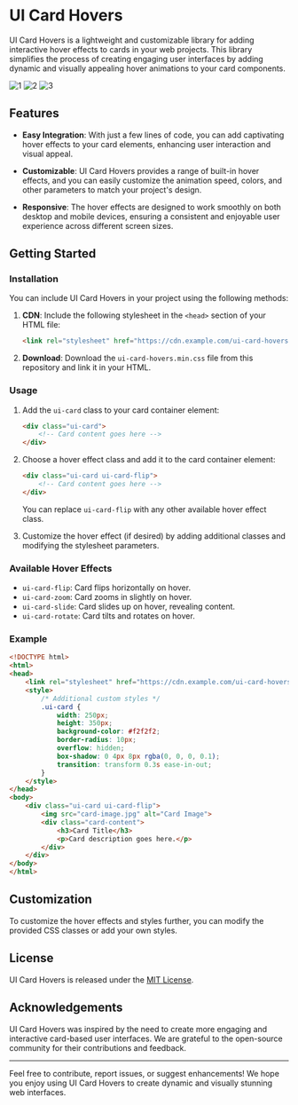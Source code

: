 # UI Card Hovers

UI Card Hovers is a lightweight and customizable library for adding interactive hover effects to cards in your web projects. This library simplifies the process of creating engaging user interfaces by adding dynamic and visually appealing hover animations to your card components.

![1](https://github.com/abdul-1432/UI_Card_Hover/assets/124916666/43e2f778-a358-4697-a204-aae6f7937f43)
![2](https://github.com/abdul-1432/UI_Card_Hover/assets/124916666/7b8e6d93-e05f-4455-8f0f-6ab5cab584e0)
![3](https://github.com/abdul-1432/UI_Card_Hover/assets/124916666/728b9f02-7e87-44dd-b031-e016bc343288)

## Features

- **Easy Integration**: With just a few lines of code, you can add captivating hover effects to your card elements, enhancing user interaction and visual appeal.

- **Customizable**: UI Card Hovers provides a range of built-in hover effects, and you can easily customize the animation speed, colors, and other parameters to match your project's design.

- **Responsive**: The hover effects are designed to work smoothly on both desktop and mobile devices, ensuring a consistent and enjoyable user experience across different screen sizes.

## Getting Started

### Installation

You can include UI Card Hovers in your project using the following methods:

1. **CDN**: Include the following stylesheet in the `<head>` section of your HTML file:

   ```html
   <link rel="stylesheet" href="https://cdn.example.com/ui-card-hovers.min.css">
   ```

2. **Download**: Download the `ui-card-hovers.min.css` file from this repository and link it in your HTML.

### Usage

1. Add the `ui-card` class to your card container element:

   ```html
   <div class="ui-card">
       <!-- Card content goes here -->
   </div>
   ```

2. Choose a hover effect class and add it to the card container element:

   ```html
   <div class="ui-card ui-card-flip">
       <!-- Card content goes here -->
   </div>
   ```

   You can replace `ui-card-flip` with any other available hover effect class.

3. Customize the hover effect (if desired) by adding additional classes and modifying the stylesheet parameters.

### Available Hover Effects

- `ui-card-flip`: Card flips horizontally on hover.
- `ui-card-zoom`: Card zooms in slightly on hover.
- `ui-card-slide`: Card slides up on hover, revealing content.
- `ui-card-rotate`: Card tilts and rotates on hover.

### Example

```html
<!DOCTYPE html>
<html>
<head>
    <link rel="stylesheet" href="https://cdn.example.com/ui-card-hovers.min.css">
    <style>
        /* Additional custom styles */
        .ui-card {
            width: 250px;
            height: 350px;
            background-color: #f2f2f2;
            border-radius: 10px;
            overflow: hidden;
            box-shadow: 0 4px 8px rgba(0, 0, 0, 0.1);
            transition: transform 0.3s ease-in-out;
        }
    </style>
</head>
<body>
    <div class="ui-card ui-card-flip">
        <img src="card-image.jpg" alt="Card Image">
        <div class="card-content">
            <h3>Card Title</h3>
            <p>Card description goes here.</p>
        </div>
    </div>
</body>
</html>
```

## Customization

To customize the hover effects and styles further, you can modify the provided CSS classes or add your own styles.

## License

UI Card Hovers is released under the [MIT License](LICENSE).

## Acknowledgements

UI Card Hovers was inspired by the need to create more engaging and interactive card-based user interfaces. We are grateful to the open-source community for their contributions and feedback.

---

Feel free to contribute, report issues, or suggest enhancements! We hope you enjoy using UI Card Hovers to create dynamic and visually stunning web interfaces.
